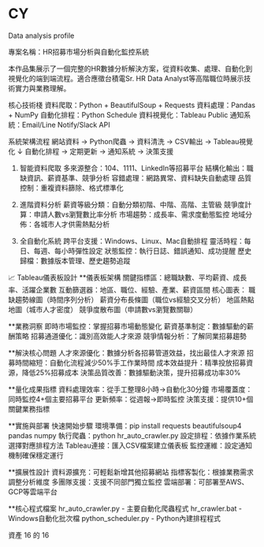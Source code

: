 # CY
 Data analysis profile

專案名稱：HR招募市場分析與自動化監控系統

本作品集展示了一個完整的HR數據分析解決方案，從資料收集、處理、自動化到視覺化的端到端流程。適合應徵台積電Sr. HR Data Analyst等高階職位時展示技術實力與業務理解。

核心技術棧
資料爬取：Python + BeautifulSoup + Requests
資料處理：Pandas + NumPy
自動化排程：Python Schedule
資料視覺化：Tableau Public
通知系統：Email/Line Notify/Slack API

系統架構流程
網站資料 → Python爬蟲 → 資料清洗 → CSV輸出 → Tableau視覺化
    ↓
自動化排程 → 定期更新 → 通知系統 → 決策支援

1. 智能資料爬取
多來源整合：104、1111、LinkedIn等招募平台
結構化輸出：職缺資訊、薪資基準、競爭分析
容錯處理：網路異常、資料缺失自動處理
品質控制：重複資料篩除、格式標準化

2. 進階資料分析
薪資等級分類：自動分類初階、中階、高階、主管級
競爭度計算：申請人數vs瀏覽數比率分析
市場趨勢：成長率、需求度動態監控
地域分佈：各城市人才供需熱點分析

3. 全自動化系統
跨平台支援：Windows、Linux、Mac自動排程
靈活時程：每日、每週、每小時彈性設定
狀態監控：執行日誌、錯誤通知、成功提醒
歷史歸檔：數據版本管理、歷史趨勢追蹤

📈 Tableau儀表板設計
**儀表板架構
關鍵指標區：總職缺數、平均薪資、成長率、活躍企業數
互動篩選器：地區、職位、經驗、產業、薪資區間
核心圖表：
職缺趨勢線圖（時間序列分析）
薪資分布長條圖（職位vs經驗交叉分析）
地區熱點地圖（城市人才密度）
競爭度散布圖（申請數vs瀏覽數關聯）

**業務洞察
即時市場監控：掌握招募市場動態變化
薪資基準制定：數據驅動的薪酬策略
招募通道優化：識別高效能人才來源
競爭情報分析：了解同業招募趨勢


**解決核心問題
人才來源優化：數據分析各招募管道效益，找出最佳人才來源
招募時間縮短：自動化流程減少50%手工作業時間
成本效益提升：精準投放招募資源，降低25%招募成本
決策品質改善：數據驅動決策，提升招募成功率30%

**量化成果指標
資料處理效率：從手工整理8小時→自動化30分鐘
市場覆蓋度：同時監控4+個主要招募平台
更新頻率：從週報→即時監控
決策支援：提供10+個關鍵業務指標

**實施與部署
快速開始步驟
環境準備：pip install requests beautifulsoup4 pandas numpy
執行爬蟲：python hr_auto_crawler.py
設定排程：依據作業系統選擇對應排程方法
Tableau連接：匯入CSV檔案建立儀表板
監控運維：設定通知機制確保穩定運行

**擴展性設計
資料源擴充：可輕鬆新增其他招募網站
指標客製化：根據業務需求調整分析維度
多團隊支援：支援不同部門獨立監控
雲端部署：可部署至AWS、GCP等雲端平台

**核心程式檔案
hr_auto_crawler.py - 主要自動化爬蟲程式
hr_crawler.bat - Windows自動化批次檔
python_scheduler.py - Python內建排程程式


資產 16 的 16

 
